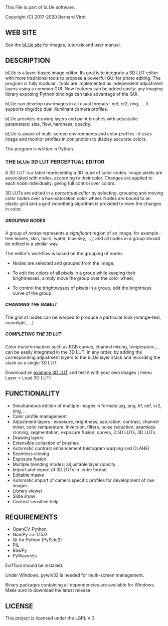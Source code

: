 This File is part of bLUe software.

Copyright (C) 2017-2020 Bernard Virot

## WEB SITE

See the [bLUe site](http://bernard.virot.free.fr/) for images, tutorials and user manual.

## DESCRIPTION

bLUe is a layer-based image editor. Its goal is to integrate a 3D LUT editor with more traditional tools to propose a powerful GUI for photo editing. The program is fully modular : tools are implemented as independent
adjustment layers using a common GUI. New features can be added easily:
any imaging library exposing Python bindings can take advantage of the GUI.

bLUe can develop raw images in all usual formats : nef, cr2, dng, ...
It supports dng/dcp dual illuminant camera profiles. 

bLUe provides drawing layers and paint brushes with adjustable parameters: size, flow, hardness, opacity.

bLUe is aware of multi-screen environments and color profiles : it uses image and
monitor profiles in conjunction to display accurate colors.

The program is written in Python.

### THE bLUe 3D LUT PERCEPTUAL EDITOR

A 3D LUT is a table representing a 3D cube of color nodes. Image pixels are associated
with nodes, according to their color. Changes are applied to each node individually,
giving full control over colors. 

3D LUTs are edited in a *perceptual editor* by selecting, grouping and moving color nodes over
a hue-saturation color wheel. Nodes are bound to an elastic grid and a grid smoothing algorithm is provided
to even the changes in color.

 ##### GROUPING NODES
A group of nodes represents a *significant* region of an image,
for example : tree leaves, skin, hairs, water, blue sky, ...), and all nodes in a group should be edited 
in a similar way. 

The editor's workflow is based on the grouping of nodes.

  *  Nodes are selected and grouped from the image;
  
  * To edit the colors of all pixels in a group while keeping their brightnesses, simply move the group over 
  the color wheel;
  
  * To control the brightnesses of pixels in a group, edit the brightness curve of the group.

##### CHANGING THE GAMUT
The grid of nodes can be warped to produce a particular look (orange-teal, moonlight, ...)

##### COMPLETING THE 3D LUT
Color transformations such as RGB curves, channel mixing, temperature,... can be easily integrated in the 3D LUT, in any order, 
by adding the corresponding adjustment layers to the bLUe layer stack and recording the stack as a single 3D LUT. 

Download an [example 3D LUT](http://bernard.virot.free.fr/sunrise.cube) and test it with your own images ( menu Layer > Load 3D LUT)

## FUNCTIONALITY

* Simultaneous edition of multiple images in formats jpg, png, tif, nef, cr2, dng,...
* Color profile management
* Adjustment layers : exposure, brightness, saturation, contrast, channel mixer, color temperature, inversion, filters, noise reduction,
seamless cloning, segmentation, exposure fusion, curves, 2.5D LUTs, 3D LUTs.
* Drawing layers
* Extensible collection of brushes
* Automatic contrast enhancement (histogram warping and CLAHE)
* Seamless cloning
* Exposure fusion
* Multiple blending modes; adjustable layer opacity
* Import and export of 3D LUTs in .cube format
* Editable masks
* Automatic import of camera specific profiles for development of raw images
* Library viewer
* Slide show
* Context sensitive help

## REQUIREMENTS

* OpenCV-Python
* NumPy >= 1.15.0
* Qt for Python (PySide2)
* PIL
* RawPy
* PyWavelets

ExifTool should be installed.

Under Windows,  pywin32 is needed for multi-screen management.

Binary packages containing all dependencies are available for Windows.
Make sure to download the latest release.

## LICENSE

 This project is licensed under the LGPL V 3.
